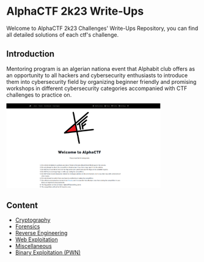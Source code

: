# AlphaCTF 2k23 Write-Ups

Welcome to AlphaCTF 2k23 Challenges' Write-Ups Repository, you can find all detailed solutions of each ctf's challenge.

## Introduction 

Mentoring program is an algerian nationa event that Alphabit club offers as an opportunity to all hackers and cybersecurity enthusiasts to introduce them into cybersecurity field by organizing beginner friendly and promising workshops in different cybersecurity categories accompanied with CTF challenges to practice on.

<img src="./screenshots/Home.png"
     alt="Markdown Monster icon"
     style="
     width: 80%;
     diplay: box;"
/>

## Content

 - [Cryptography](./cryptography/)
 - [Forensics](./forensics/)
 - [Reverse Engineering](./reverse/)
 - [Web Exploitation](./web-exploitation/)
 - [Miscellaneous](./misc/)
 - [Binary Exploitation (PWN)](./pwn/)
